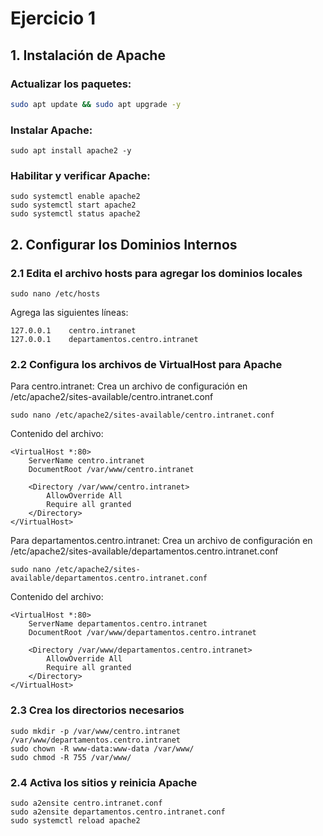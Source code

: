 # Ejercicio 1
## 1. Instalación de Apache
### Actualizar los paquetes:
```bash
sudo apt update && sudo apt upgrade -y
```
### Instalar Apache:
```Ubuntu
sudo apt install apache2 -y
```
### Habilitar y verificar Apache:
```Ubuntu
sudo systemctl enable apache2
sudo systemctl start apache2
sudo systemctl status apache2
```
## 2. Configurar los Dominios Internos
### 2.1 Edita el archivo hosts para agregar los dominios locales
```Ubuntu
sudo nano /etc/hosts
```
Agrega las siguientes líneas:
```Ubuntu
127.0.0.1    centro.intranet
127.0.0.1    departamentos.centro.intranet
```
### 2.2 Configura los archivos de VirtualHost para Apache
Para centro.intranet: Crea un archivo de configuración en /etc/apache2/sites-available/centro.intranet.conf
```Ubuntu
sudo nano /etc/apache2/sites-available/centro.intranet.conf

```
Contenido del archivo:
```less
<VirtualHost *:80>
    ServerName centro.intranet
    DocumentRoot /var/www/centro.intranet

    <Directory /var/www/centro.intranet>
        AllowOverride All
        Require all granted
    </Directory>
</VirtualHost>
```
Para departamentos.centro.intranet: Crea un archivo de configuración en /etc/apache2/sites-available/departamentos.centro.intranet.conf
```Ubuntu
sudo nano /etc/apache2/sites-available/departamentos.centro.intranet.conf
```
Contenido del archivo:
```less
<VirtualHost *:80>
    ServerName departamentos.centro.intranet
    DocumentRoot /var/www/departamentos.centro.intranet

    <Directory /var/www/departamentos.centro.intranet>
        AllowOverride All
        Require all granted
    </Directory>
</VirtualHost>
```
### 2.3 Crea los directorios necesarios
```Ubuntu
sudo mkdir -p /var/www/centro.intranet /var/www/departamentos.centro.intranet
sudo chown -R www-data:www-data /var/www/
sudo chmod -R 755 /var/www/
```
### 2.4 Activa los sitios y reinicia Apache
```Ubuntu
sudo a2ensite centro.intranet.conf
sudo a2ensite departamentos.centro.intranet.conf
sudo systemctl reload apache2
```

